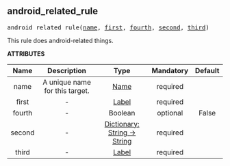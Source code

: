 <!-- Generated with Stardoc: http://skydoc.bazel.build -->

<a name="#android_related_rule"></a>

## android_related_rule

<pre>
android_related_rule(<a href="#android_related_rule-name">name</a>, <a href="#android_related_rule-first">first</a>, <a href="#android_related_rule-fourth">fourth</a>, <a href="#android_related_rule-second">second</a>, <a href="#android_related_rule-third">third</a>)
</pre>

This rule does android-related things.

**ATTRIBUTES**


| Name  | Description | Type | Mandatory | Default |
| :-------------: | :-------------: | :-------------: | :-------------: | :-------------: |
| name |  A unique name for this target.   | <a href="https://bazel.build/docs/build-ref.html#name">Name</a> | required |  |
| first |  -   | <a href="https://bazel.build/docs/build-ref.html#labels">Label</a> | required |  |
| fourth |  -   | Boolean | optional | False |
| second |  -   | <a href="https://bazel.build/docs/skylark/lib/dict.html">Dictionary: String -> String</a> | required |  |
| third |  -   | <a href="https://bazel.build/docs/build-ref.html#labels">Label</a> | required |  |


